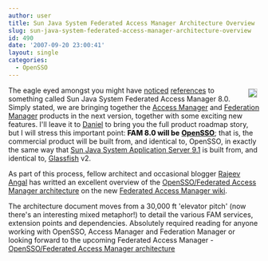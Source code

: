 ```yaml
---
author: user
title: Sun Java System Federated Access Manager Architecture Overview
slug: sun-java-system-federated-access-manager-architecture-overview
id: 490
date: '2007-09-20 23:00:41'
layout: single
categories:
  - OpenSSO
---
```


<span style="margin: 5px; float: right; border-style: solid; border-width: 1px; border-color: silver">[![](http://wikis.sun.com/download/attachments/6456057/overallarch.JPG)](http://wikis.sun.com/display/openssoFAM/FAM+Architecture+Overview)</span>

The eagle eyed amongst you might have [noticed](http://rnd.feide.no/2007/08/09/saml-20-php-idp-interoperability-testing/) [references](https://opensso.dev.java.net/public/use/index.html) to something called Sun Java System Federated Access Manager 8.0\. Simply stated, we are bringing together the [Access Manager](http://www.sun.com/software/products/access_mgr/) and [Federation Manager](http://www.sun.com/software/products/federation_mgr/) products in the next version, together with some exciting new features. I'll leave it to [Daniel](http://blogs.sun.com/raskin/) to bring you the full product roadmap story, but I will stress this important point: <span style="font-weight: 800">FAM 8.0 will be</span> [<span style="font-weight: 800">OpenSSO</span>](http://opensso.dev.java.net/); that is, the commercial product will be built from, and identical to, OpenSSO, in exactly the same way that [Sun Java System Application Server 9.1](http://www.sun.com/software/products/appsrvr/appsrvr9_1.xml) is built from, and identical to, [Glassfish](https://glassfish.dev.java.net/) v2\.

As part of this process, fellow architect and occasional blogger [Rajeev Angal](http://blogs.sun.com/rangal/) has writted an excellent overview of the [OpenSSO/Federated Access Manager architecture](http://wikis.sun.com/display/openssoFAM/FAM+Architecture+Overview) on the new [Federated Access Manager wiki](http://wikis.sun.com/display/openssoFAM/Home).

The architecture document moves from a 30,000 ft 'elevator pitch' (now there's an interesting mixed metaphor!) to detail the various FAM services, extension points and dependencies. Absolutely required reading for anyone working with OpenSSO, Access Manager and Federation Manager or looking forward to the upcoming Federated Access Manager - [OpenSSO/Federated Access Manager architecture](http://wikis.sun.com/display/openssoFAM/FAM+Architecture+Overview)